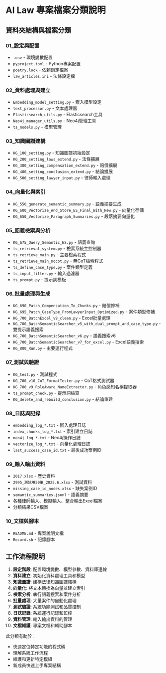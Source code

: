 # AI Law 專案檔案分類說明

## 資料夾結構與檔案分類

### 01_設定與配置
- `.env` - 環境變數配置
- `pyproject.toml` - Python專案配置
- `poetry.lock` - 依賴鎖定檔案
- `law_articles.ini` - 法條設定檔

### 02_資料處理與建立
- `Embedding_model_setting.py` - 嵌入模型設定
- `text_processor.py` - 文本處理器
- `Elasticsearch_utils.py` - Elasticsearch工具
- `Neo4j_manager_utils.py` - Neo4j管理工具
- `ts_models.py` - 模型管理

### 03_知識圖譜建構
- `KG_100_setting.py` - 知識圖譜初始設定
- `KG_200_setting_laws_extend.py` - 法條擴展
- `KG_300_setting_compensation_extend.py` - 賠償擴展
- `KG_400_setting_conclusion_extend.py` - 結論擴展
- `KG_500_setting_lawyer_input.py` - 律師輸入處理

### 04_向量化與索引
- `KG_550_generate_semantic_summary.py` - 語義摘要生成
- `KG_600_Vectorize_And_Store_ES_Final_With_New.py` - 向量化存儲
- `KG_650_Vectorize_Paragraph_Summaries.py` - 段落摘要向量化

### 05_語義檢索與分析
- `KG_675_Query_Semantic_ES.py` - 語義查詢
- `ts_retrieval_system.py` - 檢索系統主控制器
- `ts_retrieve_main.py` - 主要檢索程式
- `ts_retrieve_main_nocot.py` - 無CoT檢索程式
- `ts_define_case_type.py` - 案件類型定義
- `ts_input_filter.py` - 輸入過濾器
- `ts_prompt.py` - 提示詞模板

### 06_批量處理與生成
- `KG_690_Patch_Compensation_To_Chunks.py` - 賠償修補
- `KG_695_Patch_CaseType_FromLawyerInput_Optimized.py` - 案件類型修補
- `KG_700_BatchExcel_v9_clean.py` - Excel批量處理
- `KG_700_BatchSemanticSearcher_v5_with_dual_prompt_and_case_type.py` - 雙提示語義搜索
- `KG_700_BatchSemanticSearcher_v6.py` - 語義搜索v6
- `KG_700_BatchSemanticSearcher_v7_for_excel.py` - Excel語義搜索
- `KG_800_Run.py` - 主要運行程式

### 07_測試與驗證
- `KG_test.py` - 測試程式
- `KG_700_v10_CoT_FormatTester.py` - CoT格式測試器
- `KG_700_v9_RoleAware_NameExtractor.py` - 角色感知名稱提取器
- `ts_prompt_check.py` - 提示詞檢查
- `KG_delete_and_rebuild_conclusion.py` - 結論重建

### 08_日誌與記錄
- `embedding_log_*.txt` - 嵌入處理日誌
- `index_chunks_log_*.txt` - 索引建立日誌
- `neo4j_log_*.txt` - Neo4j操作日誌
- `vectorize_log_*.txt` - 向量化處理日誌
- `last_success_case_id.txt` - 最後成功案例ID

### 09_輸入輸出資料
- `2017.xlsx` - 歷史資料
- `2995_測試用50筆_2025.6.xlsx` - 測試資料
- `missing_case_id_nodes.xlsx` - 缺失案例ID
- `semantic_summaries.jsonl` - 語義摘要
- 各種律師輸入、模擬輸入、整合輸出Excel檔案
- 分類結果CSV檔案

### 10_文檔與腳本
- `README.md` - 專案說明文檔
- `Record.sh` - 記錄腳本

## 工作流程說明

1. **設定階段**: 配置環境變數、模型參數、資料庫連線
2. **資料建立**: 初始化資料處理工具和模型
3. **知識圖譜**: 建構法律知識圖譜結構
4. **向量化**: 將文本轉換為向量並建立索引
5. **檢索分析**: 執行語義搜索和案件分析
6. **批量處理**: 大量案件的自動化處理
7. **測試驗證**: 系統功能測試和品質控制
8. **日誌記錄**: 系統運行記錄和監控
9. **資料管理**: 輸入輸出資料的管理
10. **文檔維護**: 專案文檔和輔助腳本

此分類有助於：
- 快速定位特定功能的程式碼
- 理解系統工作流程
- 維護和更新特定模組
- 新成員快速上手專案結構